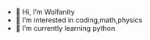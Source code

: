 - 👋 Hi, I’m Wolfanity
- 👀 I’m interested in coding,math,physics
- 🌱 I’m currently learning python

<!---
wolfanity/wolfanity is a ✨ special ✨ repository because its `README.md` (this file) appears on your GitHub profile.
You can click the Preview link to take a look at your changes.
--->
